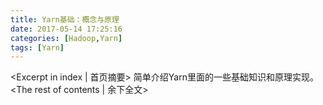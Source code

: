 ```yaml
---
title: Yarn基础：概念与原理
date: 2017-05-14 17:25:16
categories: [Hadoop,Yarn]
tags: [Yarn]
---
```

<Excerpt in index | 首页摘要>
简单介绍Yarn里面的一些基础知识和原理实现。<!-- more -->
<The rest of contents | 余下全文>
